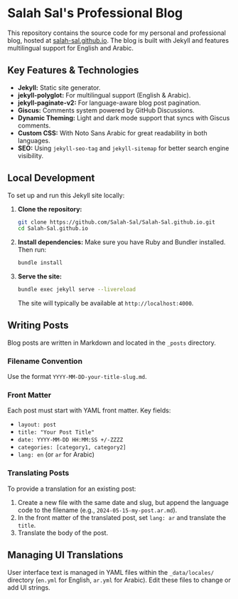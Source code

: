 # Salah Sal's Professional Blog

This repository contains the source code for my personal and professional blog, hosted at [salah-sal.github.io](https://salah-sal.github.io). The blog is built with Jekyll and features multilingual support for English and Arabic.

## Key Features & Technologies

- **Jekyll:** Static site generator.
- **jekyll-polyglot:** For multilingual support (English & Arabic).
- **jekyll-paginate-v2:** For language-aware blog post pagination.
- **Giscus:** Comments system powered by GitHub Discussions.
- **Dynamic Theming:** Light and dark mode support that syncs with Giscus comments.
- **Custom CSS:** With Noto Sans Arabic for great readability in both languages.
- **SEO:** Using `jekyll-seo-tag` and `jekyll-sitemap` for better search engine visibility.

## Local Development

To set up and run this Jekyll site locally:

1.  **Clone the repository:**
    ```bash
    git clone https://github.com/Salah-Sal/Salah-Sal.github.io.git
    cd Salah-Sal.github.io
    ```
2.  **Install dependencies:**
    Make sure you have Ruby and Bundler installed. Then run:
    ```bash
    bundle install
    ```
3.  **Serve the site:**
    ```bash
    bundle exec jekyll serve --livereload
    ```
    The site will typically be available at `http://localhost:4000`.

## Writing Posts

Blog posts are written in Markdown and located in the `_posts` directory.

### Filename Convention
Use the format `YYYY-MM-DD-your-title-slug.md`.

### Front Matter
Each post must start with YAML front matter. Key fields:
- `layout: post`
- `title: "Your Post Title"`
- `date: YYYY-MM-DD HH:MM:SS +/-ZZZZ`
- `categories: [category1, category2]`
- `lang: en` (or `ar` for Arabic)

### Translating Posts
To provide a translation for an existing post:
1.  Create a new file with the same date and slug, but append the language code to the filename (e.g., `2024-05-15-my-post.ar.md`).
2.  In the front matter of the translated post, set `lang: ar` and translate the `title`.
3.  Translate the body of the post.

## Managing UI Translations

User interface text is managed in YAML files within the `_data/locales/` directory (`en.yml` for English, `ar.yml` for Arabic). Edit these files to change or add UI strings.

